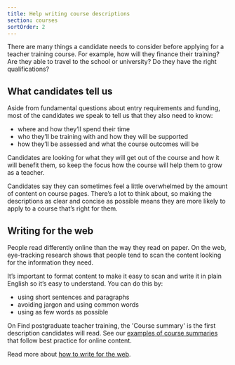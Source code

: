```yaml
---
title: Help writing course descriptions
section: courses
sortOrder: 2
---
```


There are many things a candidate needs to consider before applying for a teacher training course. For example, how will they finance their training? Are they able to travel to the school or university? Do they have the right qualifications?

## What candidates tell us

Aside from fundamental questions about entry requirements and funding, most of the candidates we speak to tell us that they also need to know:

- where and how they’ll spend their time
- who they’ll be training with and how they will be supported
- how they’ll be assessed and what the course outcomes will be

Candidates are looking for what they will get out of the course and how it will benefit them, so keep the focus how the course will help them to grow as a teacher.

Candidates say they can sometimes feel a little overwhelmed by the amount of content on course pages. There’s a lot to think about, so making the descriptions as clear and concise as possible means they are more likely to apply to a course that’s right for them.

## Writing for the web

People read differently online than the way they read on paper. On the web, eye-tracking research shows that people tend to scan the content looking for the information they need.

It’s important to format content to make it easy to scan and write it in plain English so it’s easy to understand. You can do this by:

- using short sentences and paragraphs
- avoiding jargon and using common words
- using as few words as possible

On Find postgraduate teacher training, the 'Course summary' is the first description candidates will read. See our [examples of course summaries](/how-to-use-this-service/course-summary-examples) that follow best practice for online content.

Read more about [how to write for the web](https://www.gov.uk/guidance/content-design/writing-for-gov-uk).
